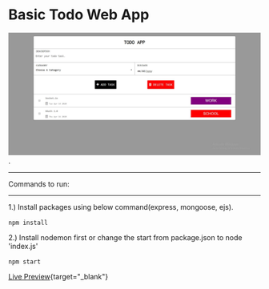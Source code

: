 # Basic Todo Web App
![](todo_app.png).

***
Commands to run:
***
1.) Install packages using below command(express, mongoose, ejs).  
```
npm install 
```
2.) Install nodemon first or change the start from package.json to node 'index.js'
```
npm start
```
[Live Preview](http://toodoos-app.herokuapp.com/){target="_blank"}
